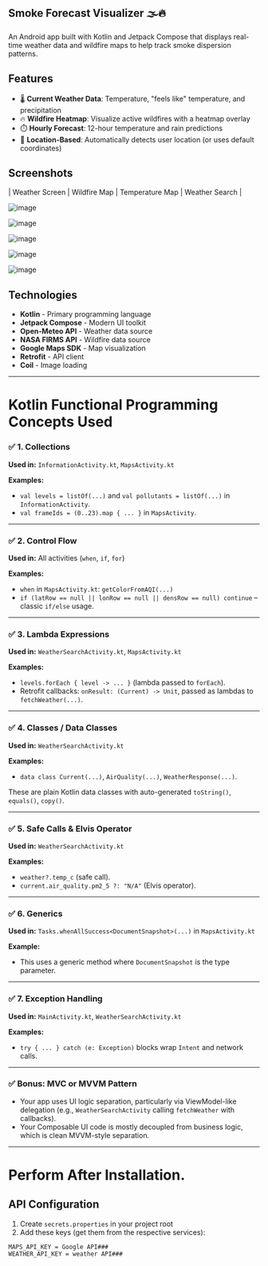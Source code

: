 ## Smoke Forecast Visualizer 🌫️🔥

An Android app built with Kotlin and Jetpack Compose that displays real-time weather data and wildfire maps to help track smoke dispersion patterns.

## Features

- 🌡️ **Current Weather Data**: Temperature, "feels like" temperature, and precipitation
- 🔥 **Wildfire Heatmap**: Visualize active wildfires with a heatmap overlay
- ⏱️ **Hourly Forecast**: 12-hour temperature and rain predictions
- 📍 **Location-Based**: Automatically detects user location (or uses default coordinates)


## Screenshots

| Weather Screen | Wildfire Map | Temperature Map | Weather Search |

![image](https://github.com/user-attachments/assets/5c9be2ba-31c5-4c2f-a37f-76c4959448cb)

![image](https://github.com/user-attachments/assets/c9729d8d-0a56-4d8f-850e-28cd22348e9a)

![image](https://github.com/user-attachments/assets/7bbef6a2-6bef-4971-94b4-89086687a7b7)

![image](https://github.com/user-attachments/assets/0d5d25db-db51-4a43-ba64-07845039dd88)

![image](https://github.com/user-attachments/assets/5ec90f74-a80c-420b-99b1-f7043224ed09)


## Technologies

- **Kotlin** - Primary programming language
- **Jetpack Compose** - Modern UI toolkit
- **Open-Meteo API** - Weather data source
- **NASA FIRMS API** - Wildfire data source
- **Google Maps SDK** - Map visualization
- **Retrofit** - API client
- **Coil** - Image loading

---

# Kotlin Functional Programming Concepts Used

### ✅ 1. Collections
**Used in:** `InformationActivity.kt`, `MapsActivity.kt`

**Examples:**
- `val levels = listOf(...)` and `val pollutants = listOf(...)` in `InformationActivity`.
- `val frameIds = (0..23).map { ... }` in `MapsActivity`.

---

### ✅ 2. Control Flow
**Used in:** All activities (`when`, `if`, `for`)

**Examples:**
- `when` in `MapsActivity.kt`: `getColorFromAQI(...)`
- `if (latRow == null || lonRow == null || densRow == null) continue` – classic `if/else` usage.

---

### ✅ 3. Lambda Expressions
**Used in:** `WeatherSearchActivity.kt`, `MapsActivity.kt`

**Examples:**
- `levels.forEach { level -> ... }` (lambda passed to `forEach`).
- Retrofit callbacks: `onResult: (Current) -> Unit`, passed as lambdas to `fetchWeather(...)`.

---

### ✅ 4. Classes / Data Classes
**Used in:** `WeatherSearchActivity.kt`

**Examples:**
- `data class Current(...)`, `AirQuality(...)`, `WeatherResponse(...)`.

These are plain Kotlin data classes with auto-generated `toString()`, `equals()`, `copy()`.

---

### ✅ 5. Safe Calls & Elvis Operator
**Used in:** `WeatherSearchActivity.kt`

**Examples:**
- `weather?.temp_c` (safe call).
- `current.air_quality.pm2_5 ?: "N/A"` (Elvis operator).

---

### ✅ 6. Generics
**Used in:** `Tasks.whenAllSuccess<DocumentSnapshot>(...)` in `MapsActivity.kt`

**Example:**
- This uses a generic method where `DocumentSnapshot` is the type parameter.

---

### ✅ 7. Exception Handling
**Used in:** `MainActivity.kt`, `WeatherSearchActivity.kt`

**Examples:**
- `try { ... } catch (e: Exception)` blocks wrap `Intent` and network calls.

---

### ✅ Bonus: MVC or MVVM Pattern
- Your app uses UI logic separation, particularly via ViewModel-like delegation (e.g., `WeatherSearchActivity` calling `fetchWeather` with callbacks).
- Your Composable UI code is mostly decoupled from business logic, which is clean MVVM-style separation.

---
# Perform After Installation.
## API Configuration

1. Create `secrets.properties` in your project root
2. Add these keys (get them from the respective services):
```properties
MAPS_API_KEY = Google API###
WEATHER_API_KEY = weather API###
